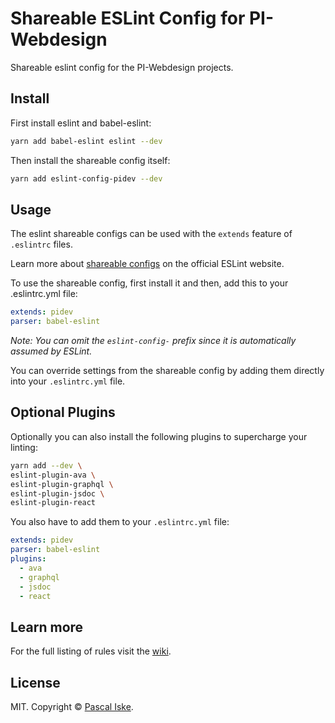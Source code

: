 # Shareable ESLint Config for PI-Webdesign

Shareable eslint config for the PI-Webdesign projects.

## Install

First install eslint and babel-eslint:

```bash
yarn add babel-eslint eslint --dev
```

Then install the shareable config itself:

```bash
yarn add eslint-config-pidev --dev
```

## Usage

The eslint shareable configs can be used with the `extends` feature of `.eslintrc` files.

Learn more about [shareable configs](http://eslint.org/docs/developer-guide/shareable-configs) on the official ESLint website.

To use the shareable config, first install it and then, add this to your .eslintrc.yml file:

```yml
extends: pidev
parser: babel-eslint
```

*Note: You can omit the `eslint-config-` prefix since it is automatically assumed by ESLint.*

You can override settings from the shareable config by adding them directly into your
`.eslintrc.yml` file.

## Optional Plugins

Optionally you can also install the following plugins to supercharge your linting:

```bash
yarn add --dev \
eslint-plugin-ava \
eslint-plugin-graphql \
eslint-plugin-jsdoc \
eslint-plugin-react
```

You also have to add them to your `.eslintrc.yml` file:

```yml
extends: pidev
parser: babel-eslint
plugins:
  - ava
  - graphql
  - jsdoc
  - react
```

## Learn more

For the full listing of rules visit the [wiki](https://github.com/pascaliske/eslint-config-pidev/wiki).

## License

MIT. Copyright &copy; [Pascal Iske](https://pascal-iske.de).
